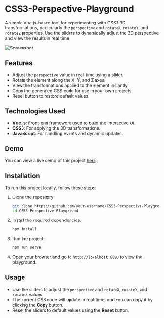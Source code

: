 # CSS3-Perspective-Playground

A simple Vue.js-based tool for experimenting with CSS3 3D transformations, particularly the `perspective` and `rotateX`, `rotateY`, and `rotateZ` properties. Use the sliders to dynamically adjust the 3D perspective and view the results in real time.

![Screenshot](https://i.imgur.com/csG37Dh.png)

## Features

- Adjust the `perspective` value in real-time using a slider.
- Rotate the element along the X, Y, and Z axes.
- View the transformations applied to the element instantly.
- Copy the generated CSS code for use in your own projects.
- Reset button to restore default values.

## Technologies Used

- **Vue.js**: Front-end framework used to build the interactive UI.
- **CSS3**: For applying the 3D transformations.
- **JavaScript**: For handling events and dynamic updates.

## Demo

You can view a live demo of this project [here](https://rizwan-hasan.github.io/CSS3-Perspective-Playground/).

## Installation

To run this project locally, follow these steps:

1. Clone the repository:
    ```bash
    git clone https://github.com/your-username/CSS3-Perspective-Playground.git
    cd CSS3-Perspective-Playground
    ```

2. Install the required dependencies:
    ```bash
    npm install
    ```

3. Run the project:
    ```bash
    npm run serve
    ```

4. Open your browser and go to `http://localhost:8080` to view the playground.

## Usage

- Use the sliders to adjust the `perspective` and `rotateX`, `rotateY`, and `rotateZ` values.
- The current CSS code will update in real-time, and you can copy it by clicking the **Copy** button.
- Reset the sliders to default values using the **Reset** button.
